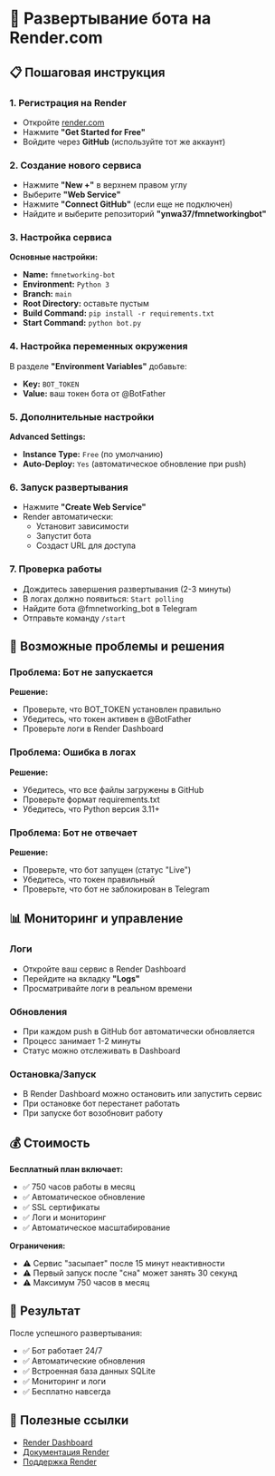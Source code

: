# 🚀 Развертывание бота на Render.com

## 📋 Пошаговая инструкция

### 1. Регистрация на Render
- Откройте [render.com](https://render.com)
- Нажмите **"Get Started for Free"**
- Войдите через **GitHub** (используйте тот же аккаунт)

### 2. Создание нового сервиса
- Нажмите **"New +"** в верхнем правом углу
- Выберите **"Web Service"**
- Нажмите **"Connect GitHub"** (если еще не подключен)
- Найдите и выберите репозиторий **"ynwa37/fmnetworkingbot"**

### 3. Настройка сервиса
**Основные настройки:**
- **Name:** `fmnetworking-bot`
- **Environment:** `Python 3`
- **Branch:** `main`
- **Root Directory:** оставьте пустым
- **Build Command:** `pip install -r requirements.txt`
- **Start Command:** `python bot.py`

### 4. Настройка переменных окружения
В разделе **"Environment Variables"** добавьте:
- **Key:** `BOT_TOKEN`
- **Value:** ваш токен бота от @BotFather

### 5. Дополнительные настройки
**Advanced Settings:**
- **Instance Type:** `Free` (по умолчанию)
- **Auto-Deploy:** `Yes` (автоматическое обновление при push)

### 6. Запуск развертывания
- Нажмите **"Create Web Service"**
- Render автоматически:
  - Установит зависимости
  - Запустит бота
  - Создаст URL для доступа

### 7. Проверка работы
- Дождитесь завершения развертывания (2-3 минуты)
- В логах должно появиться: `Start polling`
- Найдите бота @fmnetworking_bot в Telegram
- Отправьте команду `/start`

## 🔧 Возможные проблемы и решения

### Проблема: Бот не запускается
**Решение:**
- Проверьте, что BOT_TOKEN установлен правильно
- Убедитесь, что токен активен в @BotFather
- Проверьте логи в Render Dashboard

### Проблема: Ошибка в логах
**Решение:**
- Убедитесь, что все файлы загружены в GitHub
- Проверьте формат requirements.txt
- Убедитесь, что Python версия 3.11+

### Проблема: Бот не отвечает
**Решение:**
- Проверьте, что бот запущен (статус "Live")
- Убедитесь, что токен правильный
- Проверьте, что бот не заблокирован в Telegram

## 📊 Мониторинг и управление

### Логи
- Откройте ваш сервис в Render Dashboard
- Перейдите на вкладку **"Logs"**
- Просматривайте логи в реальном времени

### Обновления
- При каждом push в GitHub бот автоматически обновляется
- Процесс занимает 1-2 минуты
- Статус можно отслеживать в Dashboard

### Остановка/Запуск
- В Render Dashboard можно остановить или запустить сервис
- При остановке бот перестанет работать
- При запуске бот возобновит работу

## 💰 Стоимость

**Бесплатный план включает:**
- ✅ 750 часов работы в месяц
- ✅ Автоматическое обновление
- ✅ SSL сертификаты
- ✅ Логи и мониторинг
- ✅ Автоматическое масштабирование

**Ограничения:**
- ⚠️ Сервис "засыпает" после 15 минут неактивности
- ⚠️ Первый запуск после "сна" может занять 30 секунд
- ⚠️ Максимум 750 часов в месяц

## 🎯 Результат

После успешного развертывания:
- ✅ Бот работает 24/7
- ✅ Автоматические обновления
- ✅ Встроенная база данных SQLite
- ✅ Мониторинг и логи
- ✅ Бесплатно навсегда

## 🔗 Полезные ссылки

- [Render Dashboard](https://dashboard.render.com)
- [Документация Render](https://render.com/docs)
- [Поддержка Render](https://render.com/support)
